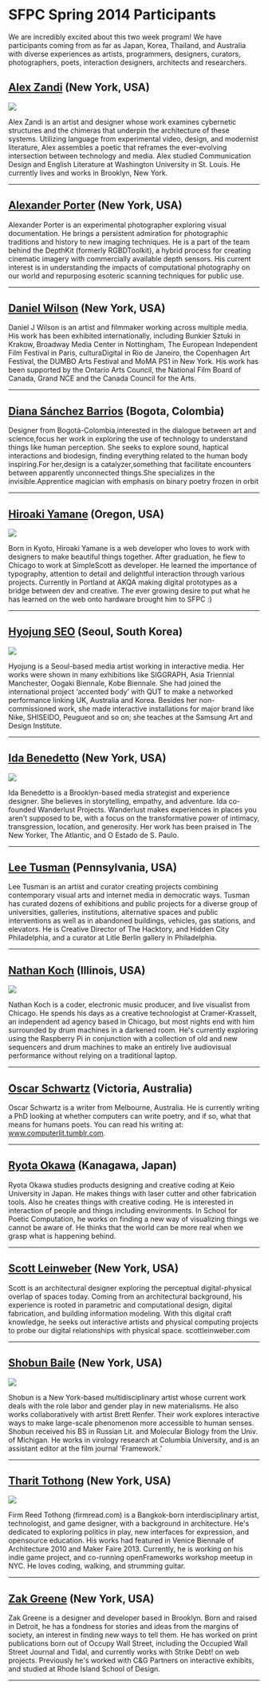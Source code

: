 # SFPC Spring 2014 Participants

We are incredibly excited about this two week program! We have participants coming from as far as Japan, Korea, Thailand, and Australia with diverse experiences as artists, programmers, designers, curators, photographers, poets, interaction designers, architects and researchers.


## [**Alex Zandi**](http://alexzandi.com) (New York, USA)

![](img/alexzandi.jpg)

Alex Zandi is an artist and designer whose work examines cybernetic structures and the chimeras that underpin the architecture of these systems. Utilizing language from experimental video, design, and modernist literature, Alex assembles a poetic that reframes the ever-evolving intersection between technology and media. Alex studied Communication Design and English Literature at Washington University in St. Louis. He currently lives and works in Brooklyn, New York.

---

## [**Alexander Porter**](http://alexanderporter.net) (New York, USA)

Alexander Porter is an experimental photographer exploring visual documentation. He brings a persistent admiration for photographic traditions and history to new imaging techniques. He is a part of the team behind the DepthKit (formerly RGBDToolkit), a hybrid process for creating cinematic imagery with commercially available depth sensors. His current interest is in understanding the impacts of computational photography on our world and repurposing esoteric scanning techniques for public use.

---

## [**Daniel Wilson**](http://danieljwilson.com) (New York, USA)

Daniel J Wilson is an artist and filmmaker working across multiple media. His work has been exhibited internationally, including Bunkier Sztuki in Krakow, Broadway Media Center in Nottingham, The European Independent Film Festival in Paris, culturaDigital in Rio de Janeiro, the Copenhagen Art Festival, the DUMBO Arts Festival and MoMA PS1 in New York. His work has been supported by the Ontario Arts Council, the National Film Board of Canada, Grand NCE and the Canada Council for the Arts.

---

## [**Diana Sánchez Barrios**](http://issuu.com/dianasanchezbarrios/docs/portfolio_dianasanchezb__1_) (Bogota, Colombia)

Designer from Bogotá-Colombia,interested in the dialogue between art and science,focus her work in exploring the use of technology to understand things like human perception. She seeks to explore sound, haptical interactions and biodesign, finding everything related to the human body inspiring.For her,design is a catalyzer,something that facilitate encounters between apparently unconnected things.She specializes in the invisible.Apprentice magician with emphasis on binary poetry frozen in orbit

---

## [**Hiroaki Yamane**](http://mnmly.com) (Oregon, USA)

![](img/hiroakiyamane.png)

Born in Kyoto, Hiroaki Yamane is a web developer who loves to work with designers to make beautiful things together. After graduation, he flew to Chicago to work at SimpleScott as developer. He learned the importance of typography, attention to detail and delightful interaction through various projects. Currently in Portland at AKQA making digital prototypes as a bridge between dev and creative. The ever growing desire to put what he has learned on the web onto hardware brought him to SFPC :)

---

## [**Hyojung SEO**](http://untitled5.com) (Seoul, South Korea)

![](img/hyojungseo.jpg)

Hyojung is a Seoul-based media artist working in interactive media. Her works were shown in many exhibitions like SIGGRAPH, Asia Triennial Manchester, Oogaki Biennale, Kobe Biennale. She had joined the international project ‘accented body’ with QUT to make a networked performance linking UK, Australia and Korea. Besides her non-commissioned work, she made interactive installations for major brand like Nike, SHISEIDO, Peugueot and so on; she teaches at the Samsung Art and Design Institute.

---

## [**Ida Benedetto**](http://uncommonplaces.com/) (New York, USA)

![](img/idabenedetto.jpg)

Ida Benedetto is a Brooklyn-based media strategist and experience designer. She believes in storytelling, empathy, and adventure. Ida co-founded Wanderlust Projects. Wanderlust makes experiences in places you aren’t supposed to be, with a focus on the transformative power of intimacy, transgression, location, and generosity. Her work has been praised in The New Yorker, The Atlantic, and O Estado de S. Paulo.

---

## [**Lee Tusman**](http://leetusman.com) (Pennsylvania, USA)

Lee Tusman is an artist and curator creating projects combining contemporary visual arts and internet media in democratic ways. Tusman has curated dozens of exhibitions and public projects for a diverse group of universities, galleries, institutions, alternative spaces and public interventions as well as in abandoned buildings, vehicles, gas stations, and elevators. He is Creative Director of The Hacktory, and Hidden City Philadelphia, and a curator at Litle Berlin gallery in Philadelphia.

---

## [**Nathan Koch**](http://nathankoch.com) (Illinois, USA)

![](img/nathankoch.jpg)

Nathan Koch is a coder, electronic music producer, and live visualist from Chicago. He spends his days as a creative technologist at Cramer-Krasselt, an independent ad agency based in Chicago, but most nights end with him surrounded by drum machines in a darkened room. He's currently exploring using the Raspberry Pi in conjunction with a collection of old and new sequencers and drum machines to make an entirely live audiovisual performance without relying on a traditional laptop.

---

## [**Oscar Schwartz**](http://scarschwartz.com) (Victoria, Australia)

Oscar Schwartz is a writer from Melbourne, Australia. He is currently writing a PhD looking at whether computers can write poetry, and if so, what that means for humans poets. You can read his writing at: www.computerlit.tumblr.com.

---

## [**Ryota Okawa**](http://bubuportfolio.wix.com/portfolio/) (Kanagawa, Japan)

Ryota Okawa studies products designing and creative coding at Keio University in Japan. He makes things with laser cutter and other fabrication tools. Also he creates things with creative coding. He is interested in interaction of people and things including environments. In School for Poetic Computation, he works on finding a new way of visualizing things we cannot be aware of. He thinks that the world can be more real when we grasp what is happening behind.

---

## [**Scott Leinweber**](http://scottleinweber.com/) (New York, USA)

Scott is an architectural designer exploring the perceptual digital-physical overlap of spaces today. Coming from an architectural background, his experience is rooted in parametric and computational design, digital fabrication, and building information modeling. With this digital craft knowledge, he seeks out interactive artists and physical computing projects to probe our digital relationships with physical space. scottleinweber.com

---

## [**Shobun Baile**](http://shobunbaile.com/portfolio) (New York, USA)

![](img/shobunbaile.jpg)

Shobun is a New York-based multidisciplinary artist whose current work deals with the role labor and gender play in new materialisms. He also works collaboratively with artist Brett Renfer. Their work explores interactive ways to make large-scale phenomenon more accessible to human senses. Shobun received his BS in Russian Lit. and Molecular Biology from the Univ. of Michigan. He works in virology research at Columbia University, and is an assistant editor at the film journal 'Framework.'

---

## [**Tharit Tothong**](http://firmread.com) (New York, USA)

![](img/firmreedtothong.jpg)

Firm Reed Tothong (firmread.com) is a Bangkok-born interdisciplinary artist, technologist, and game designer, with a background in architecture. He's dedicated to exploring politics in play, new interfaces for expression, and opensource education. His works had featured in Venice Biennale of Architecture 2010 and Maker Faire 2013. Currently, he is working on his indie game project, and co-running openFrameworks workshop meetup in NYC. He loves coding, walking, and strumming guitar.

---

## [**Zak Greene**](http://zakgreene.com) (New York, USA)

Zak Greene is a designer and developer based in Brooklyn. Born and raised in Detroit, he has a fondness for stories and ideas from the margins of society, an interest in finding new ways to tell them. He has worked on print publications born out of Occupy Wall Street, including the Occupied Wall Street Journal and Tidal, and currently works with Strike Debt! on web projects. Previously he's worked with C&G Partners on interactive exhibits, and studied at Rhode Island School of Design.

---

